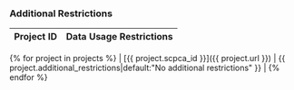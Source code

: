 ### Additional Restrictions
| Project ID | Data Usage Restrictions |
| :--------- | :---------------------- |
{% for project in projects %}
| [{{ project.scpca_id }}]({{ project.url }}) | {{ project.additional_restrictions|default:"No additional restrictions" }} |
{% endfor %}
